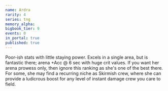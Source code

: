 ```yaml
---
name: Ardra
rarity: 4
series: tng
memory_alpha:
bigbook_tier: 9
events: 0
in_portal: true
published: true
---
```


Poor-ish stats with little staying power. Excels in a single area, but is fantastic there; arena +Acc @ 6 sec with huge crit values. If you want her arena prowess only, then ignore this ranking as she's one of the best there. For some, she may find a recurring niche as Skirmish crew, where she can provide a ludicrous boost for any level of instant damage crew you care to field.
